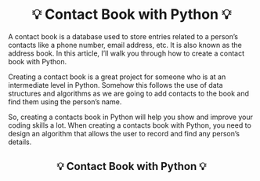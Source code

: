 ## <h1 align="center"> 💡 Contact Book with Python 💡 </h1>
A contact book is a database used to store entries related to a person’s contacts like a phone number, email address, etc. It is also known as the address book. In this article, I’ll walk you through how to create a contact book with Python.

Creating a contact book is a great project for someone who is at an intermediate level in Python. Somehow this follows the use of data structures and algorithms as we are going to add contacts to the book and find them using the person’s name.

So, creating a contacts book in Python will help you show and improve your coding skills a lot. When creating a contacts book with Python, you need to design an algorithm that allows the user to record and find any person’s details.
## <h2 align="center"> 💡 Contact Book with Python 💡 </h2>
